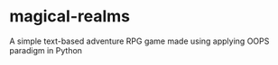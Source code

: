 # magical-realms
A simple text-based adventure RPG game made using applying OOPS paradigm in Python
